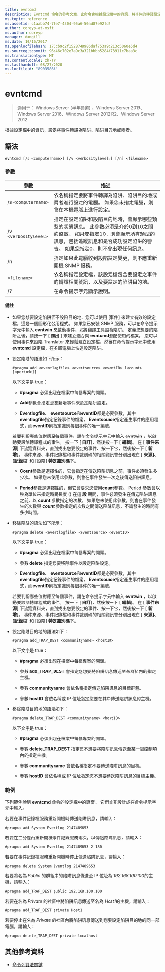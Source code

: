 ```yaml
---
title: evntcmd
description: Evntcmd 命令的參考文章，此命令會根據設定檔中的資訊，將事件的轉譯設定為陷阱、陷阱目的地或兩者。
ms.topic: reference
ms.assetid: c1aabb74-76e7-4304-95a6-50ad87e92fd9
author: coreyp-at-msft
ms.author: coreyp
manager: dongill
ms.date: 10/16/2017
ms.openlocfilehash: 173cb9c2f1528748986daf753a9d213c5060e5d4
ms.sourcegitcommit: 96d46c702e7a9c3a321bbbb5284f73911c7baa3c
ms.translationtype: MT
ms.contentlocale: zh-TW
ms.lasthandoff: 08/27/2020
ms.locfileid: "89035866"
---
```

# <a name="evntcmd"></a>evntcmd

> 適用于： Windows Server (半年通道) 、Windows Server 2019、Windows Server 2016、Windows Server 2012 R2、Windows Server 2012

根據設定檔中的資訊，設定將事件轉譯為陷阱、陷阱目的地或兩者。

## <a name="syntax"></a>語法

```
evntcmd [/s <computername>] [/v <verbositylevel>] [/n] <filename>
```

### <a name="parameters"></a>參數

| 參數 | 描述 |
| --------- | ----------- |
| /s `<computername>` | 依名稱指定要將事件轉譯為陷阱、陷阱目的地或兩者進行設定的電腦。 如果您未指定電腦，則會在本機電腦上進行設定。 |
| /v `<verbositylevel>` | 指定在設定陷阱和設陷目的地時，會顯示哪些類型的狀態訊息。 此參數必須是介於0到10之間的整數。 如果您指定10，則會顯示所有類型的訊息，包括追蹤訊息和是否成功設定陷阱的警告。 如果您指定0，則不會出現任何訊息。 |
| /n | 指定如果此電腦收到設陷設定變更，則不應重新開機 SNMP 服務。 |
| `<filename>` | 依名稱指定設定檔，該設定檔包含要設定之事件的轉譯相關資訊，以及要設定的陷阱目的地。 |
| /? | 在命令提示字元顯示說明。 |

#### <a name="remarks"></a>備註

- 如果您想要設定陷阱但不設陷目的地，您可以使用 [事件] 來建立有效的設定檔，這是一個圖形化公用程式。 如果您已安裝 SNMP 服務，可以在命令提示字元中輸入 **evntwin** 來啟動事件，以將翻譯工具設為陷阱。 定義您想要的陷阱之後，請按一下 [ **匯出** ] 來建立適合與 **evntcmd**搭配使用的檔案。 您可以使用事件來設陷 Translator 來輕鬆建立設定檔，然後在命令提示字元中使用 **evntcmd** 設定檔，在多部電腦上快速設定陷阱。

- 設定陷阱的語法如下所示：

  ```
  #pragma add <eventlogfile> <eventsource> <eventID> [<count> [<period>]]
  ```

  以下文字是 true：

    - **#pragma** 必須出現在檔案中每個專案的開頭。

    - **Add**參數會指定您要新增事件來設定陷阱設定。

    - **Eventlogfile**、 **eventsource**和**eventID**都是必要參數，其中**eventlogfile**指定記錄事件的檔案， **Eventsource**指定產生事件的應用程式，而**eventID**則指定識別每個事件的唯一編號。

    若要判斷哪些值對應至每個事件，請在命令提示字元中輸入 **evntwin** ，以啟動要設陷轉譯程式的事件。 按一下 [ **自訂**]，然後按一下 [ **編輯**]。 在 [ **事件來源**] 下流覽資料夾，直到找出您要設定的事件、按一下它，然後按一下 [ **新增**]。 事件來源、事件記錄檔和事件識別碼的相關資訊會分別出現在 [ **來源]、[記錄**檔] 和 [設陷] **特定識別碼**下。

    - **Count**參數是選擇性的，它會指定在傳送陷阱訊息之前，事件必須發生多少次。 如果您未使用此參數，則會在事件發生一次之後傳送陷阱訊息。

    - **Period**參數是選擇性的，但它會要求您使用**count**參數。 Period 參數會以秒為單位來指定時間長度 () 在這 **段** 期間，事件必須發生在傳送陷阱訊息之前，以 **count** 參數指定的次數。 如果您未使用此參數，則會在事件發生的次數與 ***count*** 參數指定的次數之間傳送陷阱訊息，不論發生的時間有多少時間。

- 移除陷阱的語法如下所示：

  ```
  #pragma delete <eventlogfile> <eventsource> <eventID>
  ```

  以下文字是 true：

    - **#pragma** 必須出現在檔案中每個專案的開頭。

    - 參數 **delete** 指定您要移除事件以設定陷阱設定。

    - **Eventlogfile**、 **eventsource**和**eventID**都是必要參數，其中**eventlogfile**指定記錄事件的檔案， **Eventsource**指定產生事件的應用程式，而**eventID**則指定識別每個事件的唯一編號。

    若要判斷哪些值對應至每個事件，請在命令提示字元中輸入 **evntwin** ，以啟動要設陷轉譯程式的事件。 按一下 [ **自訂**]，然後按一下 [ **編輯**]。 在 [ **事件來源**] 下流覽資料夾，直到找出您要設定的事件、按一下它，然後按一下 [ **新增**]。 事件來源、事件記錄檔和事件識別碼的相關資訊會分別出現在 [ **來源]、[記錄**檔] 和 [設陷] **特定識別碼**下。

- 設定陷阱目的地的語法如下：

  ```
  #pragma add_TRAP_DEST <communityname> <hostID>
  ```

  以下文字是 true：

    - **#pragma** 必須出現在檔案中每個專案的開頭。

    - 參數 **add_TRAP_DEST** 會指定您想要將陷阱訊息傳送至某群組內的指定主機。

    - 參數 **communityname** 會依名稱指定傳送陷阱訊息的目標群體。

    - 參數 **hostID** 會依名稱或 IP 位址指定您要在其中傳送陷阱訊息的主機。

- 移除陷阱目的地的語法如下：

  ```
  #pragma delete_TRAP_DEST <communityname> <hostID>
  ```

  以下文字是 true：

    - **#pragma** 必須出現在檔案中每個專案的開頭。

    - 參數 **delete_TRAP_DEST** 指定您不想要將陷阱訊息傳送至某一個控制項內的指定主機。

    - 參數 **communityname** 會依名稱指定不要傳送陷阱訊息的目標。

    - 參數 **hostID** 會依名稱或 IP 位址指定您不想要傳送陷阱訊息的目標主機。

### <a name="examples"></a>範例

下列範例說明 **evntcmd** 命令的設定檔中的專案。 它們並非設計成在命令提示字元中輸入。

若要在事件記錄檔服務重新開機時傳送陷阱訊息，請輸入：

```
#pragma add System Eventlog 2147489653
```

若要在三分鐘內重新開機事件記錄服務兩次，以傳送陷阱訊息，請輸入：

```
#pragma add System Eventlog 2147489653 2 180
```

若要在事件記錄檔服務重新開機時停止傳送陷阱訊息，請輸入：

```
#pragma delete System Eventlog 2147489653
```

若要將名為 *Public* 的群組中的陷阱訊息傳送至 IP 位址為 *192.168.100.100*的主機，請輸入：

```
#pragma add_TRAP_DEST public 192.168.100.100
```

若要在名為 *Private* 的社區中將陷阱訊息傳送至名為 *Host1*的主機，請輸入：

```
#pragma add_TRAP_DEST private Host1
```

若要停止在名為 *Private* 的社區內將陷阱訊息傳送到您要設定陷阱目的地的同一部電腦，請輸入：

```
#pragma delete_TRAP_DEST private localhost
```

## <a name="additional-references"></a>其他參考資料

- [命令列語法關鍵](command-line-syntax-key.md)
